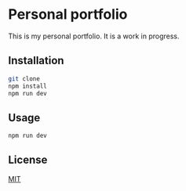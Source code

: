 # Personal portfolio

This is my personal portfolio. It is a work in progress.

## Installation

```bash
git clone
npm install
npm run dev
```

## Usage

```bash
npm run dev
```

## License

[MIT](https://choosealicense.com/licenses/mit/)
